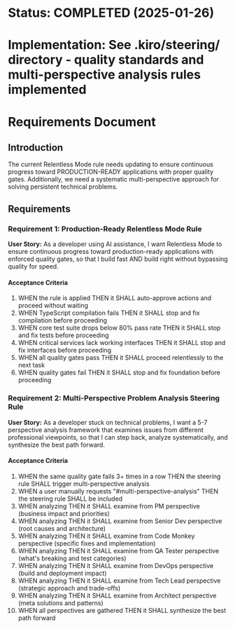 # Status: COMPLETED (2025-01-26)
# Implementation: See .kiro/steering/ directory - quality standards and multi-perspective analysis rules implemented

# Requirements Document

## Introduction

The current Relentless Mode rule needs updating to ensure continuous progress toward PRODUCTION-READY applications with proper quality gates. Additionally, we need a systematic multi-perspective approach for solving persistent technical problems.

## Requirements

### Requirement 1: Production-Ready Relentless Mode Rule

**User Story:** As a developer using AI assistance, I want Relentless Mode to ensure continuous progress toward production-ready applications with enforced quality gates, so that I build fast AND build right without bypassing quality for speed.

#### Acceptance Criteria

1. WHEN the rule is applied THEN it SHALL auto-approve actions and proceed without waiting
2. WHEN TypeScript compilation fails THEN it SHALL stop and fix compilation before proceeding
3. WHEN core test suite drops below 80% pass rate THEN it SHALL stop and fix tests before proceeding
4. WHEN critical services lack working interfaces THEN it SHALL stop and fix interfaces before proceeding
5. WHEN all quality gates pass THEN it SHALL proceed relentlessly to the next task
6. WHEN quality gates fail THEN it SHALL stop and fix foundation before proceeding

### Requirement 2: Multi-Perspective Problem Analysis Steering Rule

**User Story:** As a developer stuck on technical problems, I want a 5-7 perspective analysis framework that examines issues from different professional viewpoints, so that I can step back, analyze systematically, and synthesize the best path forward.

#### Acceptance Criteria

1. WHEN the same quality gate fails 3+ times in a row THEN the steering rule SHALL trigger multi-perspective analysis
2. WHEN a user manually requests "#multi-perspective-analysis" THEN the steering rule SHALL be included
3. WHEN analyzing THEN it SHALL examine from PM perspective (business impact and priorities)
4. WHEN analyzing THEN it SHALL examine from Senior Dev perspective (root causes and architecture)
5. WHEN analyzing THEN it SHALL examine from Code Monkey perspective (specific fixes and implementation)
6. WHEN analyzing THEN it SHALL examine from QA Tester perspective (what's breaking and test categories)
7. WHEN analyzing THEN it SHALL examine from DevOps perspective (build and deployment impact)
8. WHEN analyzing THEN it SHALL examine from Tech Lead perspective (strategic approach and trade-offs)
9. WHEN analyzing THEN it SHALL examine from Architect perspective (meta solutions and patterns)
10. WHEN all perspectives are gathered THEN it SHALL synthesize the best path forward